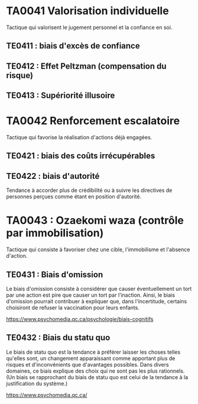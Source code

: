 # TA0041 Valorisation individuelle
Tactique qui valorisent le jugement personnel et la confiance en soi. 

## TE0411 : biais d'excès de confiance
## TE0412 : Effet Peltzman (compensation du risque)
## TE0413 : Supériorité illusoire

# TA0042 Renforcement escalatoire 
Tactique qui favorise la réalisation d'actions déjà engagées. 

## TE0421 : biais des coûts irrécupérables
## TE0422 : biais d'autorité
Tendance à accorder plus de crédibilité ou à suivre les directives de personnes perçues comme étant en position d'autorité.


# TA0043 : Ozaekomi waza (contrôle par immobilisation)
Tactique qui consiste à favoriser chez une cible, l'immobilisme et l'absence d'action.

## TE0431 : Biais d'omission
Le biais d'omission consiste à considérer que causer éventuellement un tort par une action est pire que causer un tort par l’inaction. Ainsi, le biais d'omission pourrait contribuer à expliquer que, dans l'incertitude, certains choisiront de refuser la vaccination pour leurs enfants. 

<https://www.psychomedia.qc.ca/psychologie/biais-cognitifs>

## TE0432 : Biais du statu quo
Le biais de statu quo est la tendance à préférer laisser les choses telles qu'elles sont, un changement apparaissant comme apportant plus de risques et d'inconvénients que d'avantages possibles. Dans divers domaines, ce biais explique des choix qui ne sont pas les plus rationnels. (Un biais se rapprochant du biais de statu quo est celui de la tendance à la justification du système.) 

<https://www.psychomedia.qc.ca/>
